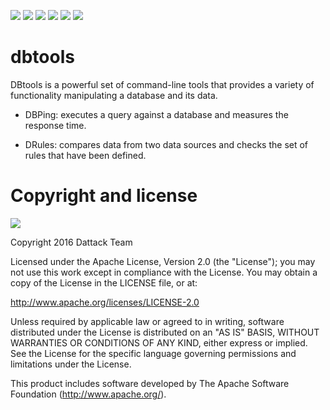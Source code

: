 [![][travis img]][travis]
[![][codacy img]][codacy]
[![][codeship img]][codeship]
[![][circleci img]][circleci]
[![][coverage img]][coverage]
[![][versioneye img]][versioneye]

dbtools
=======

DBtools is a powerful set of command-line tools that provides a variety of functionality manipulating a database and
its data.

* DBPing: executes a query against a database and measures the response time.

* DRules: compares data from two data sources and checks the set of rules that have been defined.

Copyright and license
=========

[![][license img]][license]

Copyright 2016 Dattack Team

Licensed under the Apache License, Version 2.0 (the "License"); you may not use this work except in compliance with the License. You may obtain a copy of the License in the LICENSE file, or at:

http://www.apache.org/licenses/LICENSE-2.0

Unless required by applicable law or agreed to in writing, software distributed under the License is distributed on an "AS IS" BASIS, WITHOUT WARRANTIES OR CONDITIONS OF ANY KIND, either express or implied. See the License for the specific language governing permissions and limitations under the License.

This product includes software developed by The Apache Software Foundation (http://www.apache.org/).

[travis]:https://travis-ci.org/dattack/dbtools/builds
[travis img]:https://secure.travis-ci.org/dattack/dbtools.svg?branch=master

[codacy]:https://www.codacy.com/app/dattack/dbtools
[codacy img]:https://api.codacy.com/project/badge/3adf12d434314ba8b38277ea46d3c44b

[codeship]: https://codeship.com/projects/132123
[codeship img]:https://codeship.com/projects/67b814a0-8fee-0133-9b59-02a170289b8c/status?branch=master

[circleci]: https://circleci.com/gh/dattack/dbtools/tree/master
[circleci img]: https://circleci.com/gh/dattack/dbtools/tree/master.svg?style=svg

[coverage]:http://codecov.io/github/dattack/dbtools?branch=master
[coverage img]:http://codecov.io/github/dattack/dbtools/coverage.svg?branch=master

[versioneye]:https://www.versioneye.com/user/projects/56b3c4c50a0ff50035ba7cd2
[versioneye img]:https://www.versioneye.com/user/projects/56b3c4c50a0ff50035ba7cd2/badge.svg

[license]:LICENSE
[license img]:https://img.shields.io/:license-Apache-blue.svg?style=plastic-square
